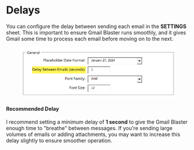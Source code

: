 # Delays

You can configure the delay between sending each email in the **SETTINGS** sheet. This is important to ensure Gmail Blaster runs smoothly, and it gives Gmail some time to process each email before moving on to the next.

<figure><img src="../.gitbook/assets/image (12).png" alt=""><figcaption></figcaption></figure>

#### Recommended Delay

I recommend setting a minimum delay of **1 second** to give the Gmail Blaster enough time to "breathe" between messages. If you're sending large volumes of emails or adding attachments, you may want to increase this delay slightly to ensure smoother operation.
